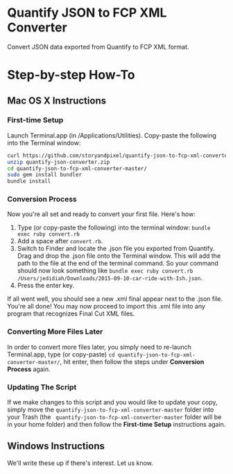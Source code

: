 # Quantify JSON to FCP XML Converter

Convert JSON data exported from Quantify to FCP XML format.

# Step-by-step How-To

## Mac OS X Instructions


### First-time Setup

Launch Terminal.app (in /Applications/Utilities). Copy-paste the following into the Terminal window:

```sh
curl https://github.com/storyandpixel/quantify-json-to-fcp-xml-converter/archive/master.zip --output quantify-json-converter.zip
unzip quantify-json-converter.zip
cd quantify-json-to-fcp-xml-converter-master/
sudo gem install bundler
bundle install
```

### Conversion Process

Now you're all set and ready to convert your first file. Here's how:

1. Type (or copy-paste the following) into the terminal window: `bundle exec ruby convert.rb`
2. Add a space after `convert.rb`.
3. Switch to Finder and locate the .json file you exported from Quantify. Drag and drop the .json file onto the Terminal window. This will add the path to the file at the end of the terminal command. So your command should now look something like `bundle exec ruby convert.rb /Users/jedidiah/Downloads/2015-09-10-car-ride-with-Ish.json`.
4. Press the enter key.

If all went well, you should see a new .xml final appear next to the .json file. You're all done! You may now proceed to import this .xml file into any program that recognizes Final Cut XML files.

### Converting More Files Later

In order to convert more files later, you simply need to re-launch Terminal.app, type (or copy-paste) `cd quantify-json-to-fcp-xml-converter-master/`, hit enter, then follow the steps under **Conversion Process** again.

### Updating The Script

If we make changes to this script and you would like to update your copy, simply move the `quantify-json-to-fcp-xml-converter-master` folder into your Trash (the ` quantify-json-to-fcp-xml-converter-master` folder will be in your home folder) and then follow the **First-time Setup** instructions again.

## Windows Instructions

We'll write these up if there's interest. Let us know.
